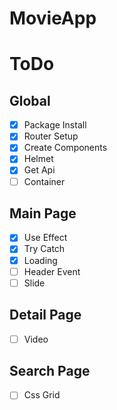 # MovieApp

# ToDo

## Global

- [x] Package Install
- [x] Router Setup
- [x] Create Components
- [x] Helmet
- [x] Get Api
- [ ] Container

## Main Page

- [x] Use Effect
- [x] Try Catch
- [x] Loading
- [ ] Header Event
- [ ] Slide

## Detail Page

- [ ] Video

## Search Page

- [ ] Css Grid

